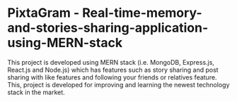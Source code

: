 # PixtaGram - Real-time-memory-and-stories-sharing-application-using-MERN-stack
This project is developed using MERN stack (i.e. MongoDB, Express.js, React.js and Node.js) which has features such as story sharing and post sharing with like features and following your friends or relatives feature. This, project is developed for improving and learning the newest technology stack in the market.
